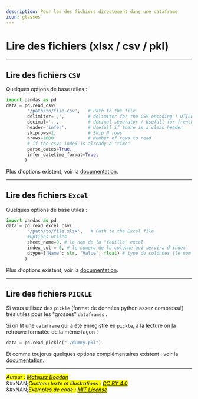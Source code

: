 ```yaml
---
description: Pour les des fichiers directement dans une dataframe
icon: glasses
---
```


# Lire des fichiers (xlsx / csv / pkl)

***

## Lire des fichiers `CSV`

Quelques options de base utiles :&#x20;

```python
import pandas as pd
data = pd.read_csv(
        '/path/to/file.csv',   # Path to the file
        delimiter=',',         # delimiter for the CSV encoding ! UTILE EN FRANCE
        decimal='.',           # decimal separator / Usefull for french files where the coma ',' is often used
        header='infer',        # Usefull if there is a clean header
        skiprows=1,            # Skip N rows
        nrows=1000             # Number of rows to read
        # if the csvc index is already a "time"
        parse_dates=True,
        infer_datetime_format=True,
       )     
```

Plus d'options existent, voir la [documentation](https://pandas.pydata.org/docs/reference/api/pandas.read_csv.html).&#x20;

***

## Lire des fichiers `Excel`

Quelques options de base utiles :&#x20;

```python
import pandas as pd
data = pd.read_excel_csv(
        '/path/to/file.xlsx',   # Path to the Excel file
        #Options utiles
        sheet_name=0, # le nom de la "feuille" excel
        index_col = 0, # le numero de la colonne qui servira d'index
        dtype={'Name': str, 'Value': float} # type de colonnes {le nom de la colonne: le type de données}
       )   
```

Plus d'options existent, voir la [documentation](https://pandas.pydata.org/pandas-docs/stable/reference/api/pandas.read_excel.html).&#x20;

***

## Lire des fichiers `PICKLE`

Si vous utilisez des `pickle` (format de données python assez compressé) très utiles pour les "grosses" `dataframes` .

Si on lit une `dataframe` qui a été enregistré en `pickle`, à la lecture on la retrouve formatée de la même façon !&#x20;

```python
data = pd.read_pickle("./dummy.pkl")  
```

Et comme toujorus quelques options complémentaires existent : voir la [documentation](https://pandas.pydata.org/docs/reference/api/pandas.read_pickle.html). &#x20;

***

_<mark style="color:$info;">Auteur :</mark>_ [_<mark style="color:$info;">Mateusz Bogdan</mark>_](https://matbog.github.io/)\
&#xNAN;_<mark style="color:$info;">Contenu texte et illustrations :</mark>_ [_<mark style="color:$info;">CC BY 4.0</mark>_](https://creativecommons.org/licenses/by/4.0/)\
&#xNAN;_<mark style="color:$info;">Exemples de code :</mark>_ [_<mark style="color:$info;">MIT License</mark>_](https://opensource.org/licenses/MIT)
